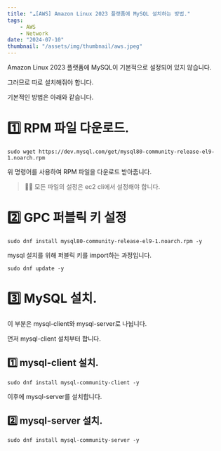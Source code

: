 ```yaml
---
title: "☁️[AWS] Amazon Linux 2023 플랫폼에 MySQL 설치하는 방법."
tags:
    - AWS
    - Network
date: "2024-07-10"
thumbnail: "/assets/img/thumbnail/aws.jpeg"
---
```


Amazon Linux 2023 플랫폼에 MySQL이 기본적으로 설정되어 있지 않습니다.

그러므로 따로 설치해줘야 합니다.

기본적인 방법은 아래와 같습니다.

# 1️⃣ RPM 파일 다운로드.
```shell
sudo wget https://dev.mysql.com/get/mysql80-community-release-el9-1.noarch.rpm
```

위 명령어를 사용하여 RPM 파일을 다운로드 받아줍니다.

> 🙋‍♂️ 모든 파일의 설정은 ec2 cli에서 설정해야 합니다.

# 2️⃣ GPC 퍼블릭 키 설정
```shell
sudo dnf install mysql80-community-release-el9-1.noarch.rpm -y
```

mysql 설치를 위해 퍼블릭 키를 import하는 과정입니다.

```shell
sudo dnf update -y
```

# 3️⃣ MySQL 설치.

이 부분은 mysql-client와 mysql-server로 나뉩니다.

먼저 mysql-client 설치부터 합니다.

## 1️⃣ mysql-client 설치.
```shell
sudo dnf install mysql-community-client -y
```

이후에 mysql-server를 설치합니다.

## 2️⃣ mysql-server 설치.
```shell
sudo dnf install mysql-community-server -y
```
